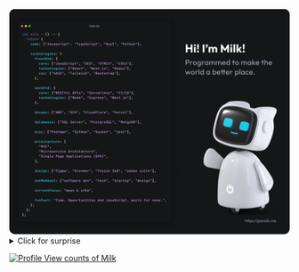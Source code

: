 <a href="https://plsmilk.me">
  <img
    alt="Hi! I’m Milk! Programmed to make the world a better place."
    src="https://github.com/milkshakegum/milkshakegum/blob/main/Github_ReadMe.png"
  />
</a>

<br>

<details>
<summary>Click for surprise</a></summary>
<br>

![github contribution grid snake animation](https://raw.githubusercontent.com/milkshakegum/milkshakegum/output/github-contribution-grid-snake-dark.svg#gh-dark-mode-only)![github contribution grid snake animation](https://raw.githubusercontent.com/milkshakegum/milkshakegum/output/github-contribution-grid-snake.svg#gh-light-mode-only)

<p align="center">
  <br>
    <a href="https://github.com/milkshakegum/milkshakegum/blob/main/header.svg">
      <img src="https://raw.githubusercontent.com/milkshakegum/milkshakegum/b1f629f7be64198d27f131b4a7b84a743b46bae8/header.svg" 
           alt="Welcome to my playground">
    </a>
  <br>
</p>


<p align="center">
  <a href="https://git.io/typing-svg">
    <img src="https://readme-typing-svg.herokuapp.com?font=Fira+Code&pause=1000&color=828282&center=true&vCenter=true&width=800&lines=Get+to+know+me+better..."
         alt="Typing SVG - Get to know me better" />
  </a>
</p>

<a href="https://plsmilk.me">
  <img align="center" 
       src="https://github.com/milkshakegum/milkshakegum/blob/main/Lighthouse_Score.png" 
       alt="Lighthouse Score - 100 Friendly and the best" />
</a>


```php
milk                          ┌───────────────────────┐             ┌──────────────┐   |\/| | |_ |(
 ├─working-on                 |         Human         ├── has-a ───→|      Pet     |         |
 │  ├─Moon                    └───────────────────────┘             └──────────────┘                          
 │  └─Cr8s                          ↑              ↑                      ↑   ↑           /ᐠ---ᐟ\\
 ├─interested-in                    |              |                      |   |           ┤ ◔_◔|
 │  └─tech                          |            is-a                     |   |           └──-──┘      /ᐠ_ᐟ\,
 │     ├─Ai                         |              |                      |   |          / /    \\    (.ᆺ.)))
 │     └─Blockchain                 |         ┌────┴─────────┐            |   |          \_\____//    /    \(
 ├─lives-in                        is-a       |    Jianna    ├── has-a ───┘   |           (_) (_)     \ __ /_)
 │  └─Philippines                   |         └──────────────┘                |                          
 └─learning                         |                                       is-a                         |   
    ├─Neural-Networks               |                                         |                       _  _  |_
    ├─Clean-Architecture      ┌─────┴──────────┐                     ┌────────┴────┐                 (_ (_| | 
    │  └─Design-Patterns      │      Milk      ├───────has-a ───────→│     Cat     │        
    └─Algorithms              └────────────────┘                     └─────────────┘        

```


<table width="960px">
<tr>
<td valign="top" align="center" width="50%">

### Projects

[![Portfolio](https://github-readme-stats.vercel.app/api/pin/?username=milkshakegum&repo=portfolio&title_color=fff&icon_color=f9f9f9&text_color=9f9f9f&bg_color=141617&hide_border=true)](https://github.com/milkshakegum/portfolio)

</td>
<td valign="top" align="center" width="50%">

### Resources
 
[![Notion-cms](https://github-readme-stats.vercel.app/api/pin/?username=milkshakegum&repo=notion-cms&title_color=fff&icon_color=f9f9f9&text_color=9f9f9f&bg_color=141617&hide_border=true)](https://github.com/milkshakegum/notion-cms)
  

</td>
</tr>
<tr>
<tr>
<td valign="top" align="center" width="50%">

### Github Stats
  
[![Github Stats of Milk](https://github-readme-stats.vercel.app/api?username=milkshakegum&show_icons=true&title_color=fff&icon_color=f9f9f9&text_color=9f9f9f&bg_color=141617&count_private=true&include_all_commits=true&hide_border=true&hide_title=true)](https://github-readme-stats.vercel.app/api?username=milkshakegum&show_icons=true&title_color=fff&icon_color=f9f9f9&text_color=9f9f9f&bg_color=141617&count_private=true&include_all_commits=true&hide_border=true&hide_title=true)

</td>
<td valign="top" align="center" width="50%">

### Language Stats

[![Profile Stats of Milk](https://github-readme-stats.vercel.app/api/top-langs/?username=milkshakegum&layout=compact&hide=html&show_icons=true&title_color=fff&icon_color=f9f9f9&text_color=9f9f9f&bg_color=141617&card_width=480&text_bold=true&langs_count=10&hide_border=true&hide_title=true)](https://github-readme-stats.vercel.app/api/top-langs/?username=milkshakegum&layout=compact&hide=html&show_icons=true&title_color=fff&icon_color=f9f9f9&text_color=9f9f9f&bg_color=141617&card_width=480&text_bold=true&langs_count=10&hide_border=true&hide_title=true)

</td>
</tr>
<tr>
<td valign="top" align="center" width="50%">

### Listen with Me

[![Spotify Github Profile](https://spotify-github-profile.vercel.app/api/view?uid=22uefj7owginszaq4wp5ij42q&cover_image=true&theme=novatorem&bar_color=787878&bar_color_cover=true)](https://spotify-github-profile.vercel.app/api/view?uid=22uefj7owginszaq4wp5ij42q&redirect=true)


</td>
<td valign="top" align="center" width="50%">

### Recent Updates

<!-- BLOG-POST-LIST:START -->
- [I made the best Github ReadMe EVER!](https://dev.to/milkshakegum/i-made-the-best-github-readme-ever-42bd)
<!-- BLOG-POST-LIST:END -->

</td>
</tr>
<tr>
<td valign="top" align="center" width="50%">

### Support Me

<a href="https://ko-fi.com/milkshakegum"> 
  <img align="center" 
       src="https://cdn.ko-fi.com/cdn/kofi5.png?v=3" 
       height="50" 
       width="210" 
       alt="Support Me! Click this button" />
</a>


</td>
<td valign="top" align="center" width="50%">

### Connect with me

[![Discord](https://img.shields.io/badge/Discord-%237289DA.svg?logo=discord&style=for-the-badge&logoColor=white&color=141617)](htttps://discord.gg/https://discord.com/invite/nBy5htDZrU) 
[![Instagram](https://img.shields.io/badge/Instagram-%23E4405F.svg?logo=Instagram&style=for-the-badge&logoColor=white&color=141617)](https://instagram.com/milkshakegum) 
[![Pinterest](https://img.shields.io/badge/Pinterest-%23E60023.svg?logo=Pinterest&style=for-the-badge&logoColor=white&color=141617)](https://pinterest.com/milkshakegum) 
[![Reddit](https://img.shields.io/badge/Reddit-%23FF4500.svg?logo=Reddit&style=for-the-badge&logoColor=white&color=141617)](https://reddit.com/user/milkshakegum) 
[![Stack Overflow](https://img.shields.io/badge/-Stackoverflow-FE7A16?logo=stack-overflow&style=for-the-badge&logoColor=white&color=141617)](https://stackoverflow.com/users/milkshakegum) 
[![TikTok](https://img.shields.io/badge/TikTok-%23000000.svg?logo=TikTok&style=for-the-badge&logoColor=white&color=141617)](https://tiktok.com/@milkshakegum) 
[![Twitch](https://img.shields.io/badge/Twitch-%239146FF.svg?logo=Twitch&style=for-the-badge&logoColor=white&color=141617)](https://twitch.tv/milkshakegum) 
[![Twitter](https://img.shields.io/badge/Twitter-%231DA1F2.svg?logo=Twitter&style=for-the-badge&logoColor=white&color=141617)](https://twitter.com/milkbuildsstuff) 
[![YouTube](https://img.shields.io/badge/YouTube-%23FF0000.svg?logo=YouTube&style=for-the-badge&logoColor=white&color=141617)](https://youtube.com/c/UCu1rARE88hS9qnc-KZRuu5A)

</td>
</tr>
</table>



*Statistics are extracted from my public activity and doesn't reflect completely the work with my clients. Feel free to [contact me](https://twitter.com/milkbuildsstuff/@blank) if you want to know more about my skills.*


</details>


[![Profile View counts of Milk](https://hits.sh/github.com/milkshakegum.svg?style=for-the-badge&label=Explorers&extraCount=1780&color=141617)](https://hits.sh/github.com/milkshakegum/)

